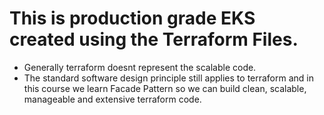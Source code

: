 # This is production grade EKS created using the Terraform Files.
* Generally terraform doesnt represent the scalable code.
* The standard software design principle still applies to terraform and in this course we learn Facade Pattern so we can build clean, scalable, manageable and extensive terraform code.

